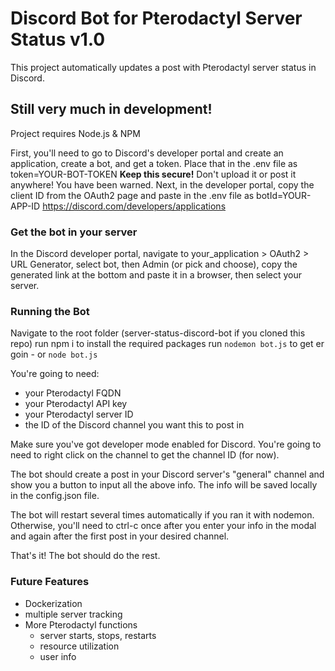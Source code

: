 # Discord Bot for Pterodactyl Server Status v1.0
This project automatically updates a post with Pterodactyl server status in Discord.

## Still very much in development!
Project requires Node.js & NPM

First, you\'ll need to go to Discord\'s developer portal and create an application, create a bot, and get a token. Place that in the .env file as token=YOUR-BOT-TOKEN
**Keep this secure!** Don\'t upload it or post it anywhere! You have been warned.
Next, in the developer portal, copy the client ID from the OAuth2 page and paste in the .env file as botId=YOUR-APP-ID
https://discord.com/developers/applications

### Get the bot in your server
In the Discord developer portal, navigate to your_application > OAuth2 > URL Generator, select bot, then Admin (or pick and choose), copy the generated link at the bottom and paste it in a browser, then select your server.

### Running the Bot
Navigate to the root folder (server-status-discord-bot if you cloned this repo)
run npm i to install the required packages
run `nodemon bot.js` to get er goin - or `node bot.js`

You\'re going to need:
- your Pterodactyl FQDN
- your Pterodactyl API key
- your Pterodactyl server ID
- the ID of the Discord channel you want this to post in

Make sure you\'ve got developer mode enabled for Discord. You\'re going to need to right click on the channel to get the channel ID (for now).

The bot should create a post in your Discord server\'s "general" channel and show you a button to input all the above info. The info will be saved locally in the config.json file.

The bot will restart several times automatically if you ran it with nodemon. Otherwise, you\'ll need to ctrl-c once after you enter your info in the modal and again after the first post in your desired channel.

That\'s it! The bot should do the rest.

### Future Features
- Dockerization
- multiple server tracking
- More Pterodactyl functions
	- server starts, stops, restarts
	- resource utilization
	- user info
